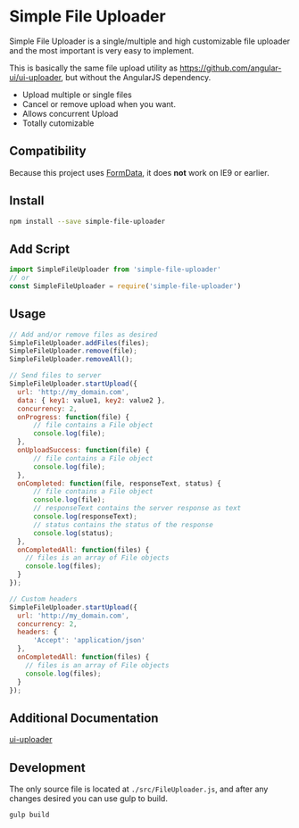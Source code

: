 # Simple File Uploader

Simple File Uploader is a single/multiple and high customizable file
uploader and the most important is very easy to implement.

This is basically the same file upload utility as https://github.com/angular-ui/ui-uploader,
but without the AngularJS dependency.

  - Upload multiple or single files
  - Cancel or remove upload when you want.
  - Allows concurrent Upload
  - Totally cutomizable

## Compatibility

Because this project uses [FormData](http://caniuse.com/#search=formdata),
it does **not** work on IE9 or earlier.

## Install

```sh
npm install --save simple-file-uploader
```

## Add Script

```js
import SimpleFileUploader from 'simple-file-uploader'
// or
const SimpleFileUploader = require('simple-file-uploader')
```

## Usage

```js
// Add and/or remove files as desired
SimpleFileUploader.addFiles(files);
SimpleFileUploader.remove(file);
SimpleFileUploader.removeAll();

// Send files to server
SimpleFileUploader.startUpload({
  url: 'http://my_domain.com',
  data: { key1: value1, key2: value2 },
  concurrency: 2,
  onProgress: function(file) {
      // file contains a File object
      console.log(file);
  },
  onUploadSuccess: function(file) {
      // file contains a File object
      console.log(file);
  },
  onCompleted: function(file, responseText, status) {
      // file contains a File object
      console.log(file);
      // responseText contains the server response as text
      console.log(responseText);
      // status contains the status of the response
      console.log(status);
  },
  onCompletedAll: function(files) {
  	// files is an array of File objects
  	console.log(files);
  }
});

// Custom headers
SimpleFileUploader.startUpload({
  url: 'http://my_domain.com',
  concurrency: 2,
  headers: {
      'Accept': 'application/json'
  },
  onCompletedAll: function(files) {
  	// files is an array of File objects
  	console.log(files);
  }
});
```

## Additional Documentation

[ui-uploader](https://github.com/angular-ui/ui-uploader)

## Development

The only source file is located at `./src/FileUploader.js`, and after
any changes desired you can use gulp to build.

```sh
gulp build
```
